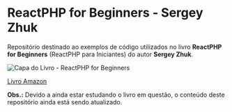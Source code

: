 # ReactPHP for Beginners - Sergey Zhuk

Repositório destinado ao exemplos de código utilizados no livro **ReactPHP for Beginners** (ReactPHP para Iniciantes) do autor **Sergey Zhuk**.

![Capa do Livro - ReactPHP for Beginners](https://m.media-amazon.com/images/I/41CZripyq4L.jpg)

[Livro Amazon](https://www.amazon.com.br/ReactPHP-Beginners-English-Sergey-Zhuk-ebook/dp/B07G79BT4K/ref=sr_1_2?__mk_pt_BR=%C3%85M%C3%85%C5%BD%C3%95%C3%91&keywords=reactphp&qid=1588481365&sr=8-2)

**Obs.:** Devido a ainda estar estudando o livro em questão, o conteúdo deste repositório ainda está sendo atualizado.
